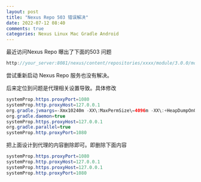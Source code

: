 ```yaml
---
layout: post
title: "Nexus Repo 503 错误解决"
date: 2022-07-12 08:40
comments: true
categories: Nexus Linux Mac Gradle Android 
---
```



最近访问Nexus Repo 曝出了下面的503 问题

```java
http://your_server:8081/nexus/content/repositories/xxxx/module/3.0.0/module-3.0.0.pom. Return code is: 503, ReasonPhrase:Service Unavailable. ->

```

尝试重新启动 Nexus Repo 服务也没有解决。

<!--more-->

后来定位到问题是代理相关设置导致。具体修改

```java
systemProp.https.proxyPort=1080
systemProp.http.proxyHost=127.0.0.1
org.gradle.jvmargs=-Xmx10240m -XX\:MaxPermSize\=4096m -XX\:+HeapDumpOnOutOfMemoryError -Dfile.encoding\=UTF-8
org.gradle.daemon=true
systemProp.https.proxyHost=127.0.0.1
org.gradle.parallel=true
systemProp.http.proxyPort=1080
```

把上面设计到代理的内容删除即可。即删除下面内容
```java
systemProp.https.proxyPort=1080
systemProp.http.proxyHost=127.0.0.1
systemProp.https.proxyHost=127.0.0.1
systemProp.http.proxyPort=1080
```

